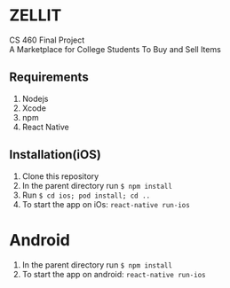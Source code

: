 # ZELLIT
CS 460 Final Project <br />
A Marketplace for College Students To Buy and Sell Items<br/>


## Requirements
1. Nodejs
2. Xcode
3. npm
4. React Native

## Installation(iOS)
1. Clone this repository
2. In the parent directory run `$ npm install`
3. Run `$ cd ios; pod install; cd ..`
4. To start the app on iOs:  `react-native run-ios`
  
# Android
1. In the parent directory run `$ npm install`
2. To start the app on android:  `react-native run-ios`
